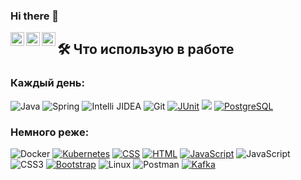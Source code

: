 ### Hi there 👋

<p>
<a href="https://github.com/KarnaukhovKirill">
  <img align="left" alt="Github" width="22px" src="https://cdn.jsdelivr.net/npm/simple-icons@v3/icons/github.svg" />
</a>
<a href="https://t.me/Tur_Boyama">
  <img align="left" alt="Telegram" width="22px" src="https://cdn.jsdelivr.net/npm/simple-icons@3.12.2/icons/telegram.svg" />
</a>
<a href="https://mail.google.com/ ">
  <img align="left" alt="Gmail" width="22px" src="https://cdn.jsdelivr.net/npm/simple-icons@3.12.2/icons/gmail.svg" />
</a>
</p>

## 🛠 Что использую в работе
### Каждый день:

![Java](https://img.shields.io/badge/-Java-gray?style=flat-circle&logo=java)
![Spring](https://img.shields.io/badge/-Spring-green?style=flat-circle&logo=spring)
![Intelli JIDEA](https://img.shields.io/badge/-IntelliJIDEA-black?style=flat-circle&logo=IntelliJIDEA)
![Git](https://img.shields.io/badge/-Git-yellow?style=flat-circle&logo=git)
    <a href="#"><img alt="JUnit" src="https://custom-icon-badges.herokuapp.com/badge/JUnit-25A162.svg?logo=check-circle&logoColor=white"></a>
![](https://img.shields.io/badge/-GitHub-black?style=flat-circle&logo=GitHub)
<a href="#"><img alt="PostgreSQL" src ="https://img.shields.io/badge/PostgreSQL-316192.svg?logo=postgresql&logoColor=white"></a>
    
### Немного реже:
![Docker](https://img.shields.io/badge/-Docker-blue?style=flat-circle&logo=Docker)
[![Kubernetes](https://img.shields.io/badge/-Kubernetes-326CE5?style=flat-square&logo=Kubernetes&logoColor=ffffff)](https://kubernetes.io/)
    <a href="https://github.com/search?q=user%3ADenverCoder1+language%3Acss"><img alt="CSS" src="https://img.shields.io/badge/CSS-1572B6.svg?logo=css3&logoColor=white"></a>
    <a href="https://github.com/search?q=user%3ADenverCoder1+language%3Ahtml"><img alt="HTML" src="https://img.shields.io/badge/HTML-E34F26.svg?logo=html5&logoColor=white"></a>
    <a href="https://github.com/search?q=user%3ADenverCoder1+language%3Ajavascript"><img alt="JavaScript" src="https://img.shields.io/badge/JavaScript-F7DF1E.svg?logo=javascript&logoColor=black"></a>
![JavaScript](https://img.shields.io/badge/-JavaScript-yellow?style=flat-circle&logo=javascript)
![CSS3](https://img.shields.io/badge/-CSS3-yellow?style=flat-circle&logo=css3)
<a href="#"><img alt="Bootstrap" src="https://img.shields.io/badge/Bootstrap-7952B3.svg?logo=bootstrap&logoColor=white"></a>
![Linux](https://img.shields.io/badge/-Linux-gray?style=flat-circle&logo=Linux)
![Postman](https://img.shields.io/badge/Postman-black?style=flat-square&logo=postman)
[![Kafka](https://img.shields.io/badge/-Kafka-000000?style=flat-square&logo=Apache%20kafka&logoColor=ffffff)](https://kafka.apache.org/)
